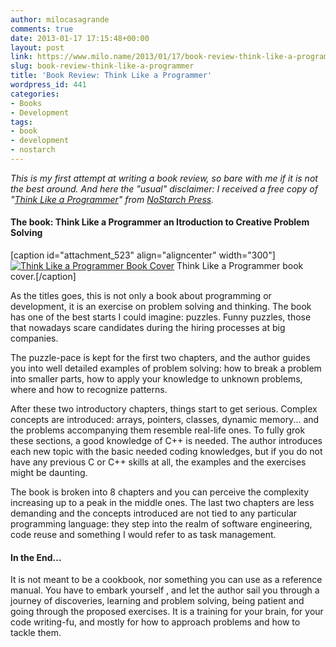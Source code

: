 ```yaml
---
author: milocasagrande
comments: true
date: 2013-01-17 17:15:48+00:00
layout: post
link: https://www.milo.name/2013/01/17/book-review-think-like-a-programmer/
slug: book-review-think-like-a-programmer
title: 'Book Review: Think Like a Programmer'
wordpress_id: 441
categories:
- Books
- Development
tags:
- book
- development
- nostarch
---
```


_This is my first attempt at writing a book review, so bare with me if it is not the best around. And here the "usual" disclaimer: I received a free copy of "[Think Like a Programmer](http://nostarch.com/thinklikeaprogrammer)" from [NoStarch Press](http://nostarch.com/)._

#### The book: Think Like a Programmer an Itroduction to Creative Problem Solving

[caption id="attachment_523" align="aligncenter" width="300"][![Think Like a Programmer Book Cover](http://www.milo.name/wp-content/uploads/2013/01/IMG_3876_1-300x199.jpg)](http://www.milo.name/wp-content/uploads/2013/01/IMG_3876_1.jpg) Think Like a Programmer book cover.[/caption]

As the titles goes, this is not only a book about programming or development, it is an exercise on problem solving and thinking. The book has one of the best starts I could imagine: puzzles. Funny puzzles, those that nowadays scare candidates during the hiring processes at big companies.

The puzzle-pace is kept for the first two chapters, and the author guides you into well detailed examples of problem solving: how to break a problem into smaller parts, how to apply your knowledge to unknown problems, where and how to recognize patterns.

After these two introductory chapters, things start to get serious. Complex concepts are introduced: arrays, pointers, classes, dynamic memory... and the problems accompanying them resemble real-life ones. To fully grok these sections, a good knowledge of C++ is needed. The author introduces each new topic with the basic needed coding knowledges, but if you do not have any previous C or C++ skills at all, the examples and the exercises might be daunting.

The book is broken into 8 chapters and you can perceive the complexity increasing up to a peak in the middle ones. The last two chapters are less demanding and the concepts introduced are not tied to any particular programming language: they step into the realm of software engineering, code reuse and something I would refer to as task management.

#### In the End...

It is not meant to be a cookbook, nor something you can use as a reference manual. You have to embark yourself , and let the author sail you through a journey of discoveries, learning and problem solving, being patient and going through the proposed exercises. It is a training for your brain, for your code writing-fu, and mostly for how to approach problems and how to tackle them.
